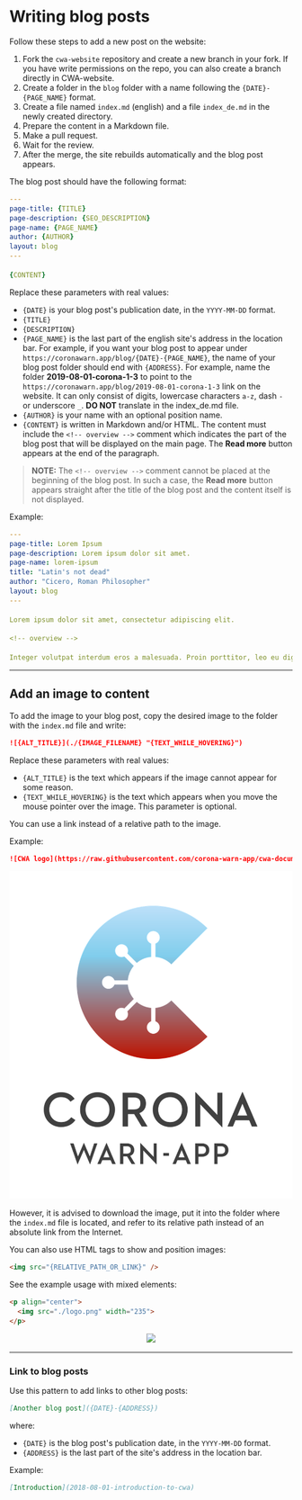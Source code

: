 # Writing blog posts

Follow these steps to add a new post on the website:

1. Fork the `cwa-website` repository and create a new branch in your fork. If you have write permissions on the repo, you can also create a branch directly in CWA-website.
2. Create a folder in the `blog` folder with a name following the `{DATE}-{PAGE_NAME}` format.
3. Create a file named `index.md` (english) and a file `index_de.md` in the newly created directory.
4. Prepare the content in a Markdown file.
5. Make a pull request.
6. Wait for the review.
7. After the merge, the site rebuilds automatically and the blog post appears.

The blog post should have the following format:

``` yaml
---
page-title: {TITLE}
page-description: {SEO_DESCRIPTION}
page-name: {PAGE_NAME}
author: {AUTHOR}
layout: blog
---

{CONTENT}
```

Replace these parameters with real values:

- `{DATE}` is your blog post's publication date, in the `YYYY-MM-DD` format.
- `{TITLE}`
- `{DESCRIPTION}`
- `{PAGE_NAME}` is the last part of the english site's address in the location bar. For example, if you want your blog post to appear under `https://coronawarn.app/blog/{DATE}-{PAGE_NAME}`, the name of your blog post folder should end with `{ADDRESS}`. For example, name the folder **2019-08-01-corona-1-3** to point to the `https://coronawarn.app/blog/2019-08-01-corona-1-3` link on the website. It can only consist of digits, lowercase characters `a-z`, dash `-` or underscore `_`. **DO NOT** translate in the index_de.md file.
- `{AUTHOR}` is your name with an optional position name.
- `{CONTENT}` is written in Markdown and/or HTML. The content must include the `<!-- overview -->` comment which indicates the part of the blog post that will be displayed on the main page. The **Read more** button appears at the end of the paragraph.

>**NOTE:** The `<!-- overview -->` comment cannot be placed at the beginning of the blog post. In such a case, the **Read more** button appears straight after the title of the blog post and the content itself is not displayed.

Example:

``` yaml
---
page-title: Lorem Ipsum
page-description: Lorem ipsum dolor sit amet.
page-name: lorem-ipsum
title: "Latin's not dead"
author: "Cicero, Roman Philosopher"
layout: blog
---

Lorem ipsum dolor sit amet, consectetur adipiscing elit.

<!-- overview -->

Integer volutpat interdum eros a malesuada. Proin porttitor, leo eu dignissim posuere, ante nibh aliquam ipsum, pharetra pharetra nunc libero eu massa.
```

---

## Add an image to content

To add the image to your blog post, copy the desired image to the folder with the `index.md` file and write:

``` Markdown
![{ALT_TITLE}](./{IMAGE_FILENAME} "{TEXT_WHILE_HOVERING}")
```

Replace these parameters with real values:

- `{ALT_TITLE}` is the text which appears if the image cannot appear for some reason.
- `{TEXT_WHILE_HOVERING}` is the text which appears when you move the mouse pointer over the image. This parameter is optional.

You can use a link instead of a relative path to the image.

Example:

``` Markdown
![CWA logo](https://raw.githubusercontent.com/corona-warn-app/cwa-documentation/master/images/CWA_title.png "Hover over me!")
```

![CWA logo](https://raw.githubusercontent.com/corona-warn-app/cwa-documentation/master/images/CWA_title.png "Hover over me!")

However, it is advised to download the image, put it into the folder where the `index.md` file is located, and refer to its relative path instead of an absolute link from the Internet.

You can also use HTML tags to show and position images:

``` HTML
<img src="{RELATIVE_PATH_OR_LINK}" />
```

See the example usage with mixed elements:

``` HTML
<p align="center">
  <img src="./logo.png" width="235">
</p>
```

<!-- markdownlint-disable MD033 -->
<p align="center">
<!-- markdownlint-disable MD033 -->
  <img src="./logo.png" width="235">
</p>

---

### Link to blog posts

Use this pattern to add links to other blog posts:

``` Markdown
[Another blog post]({DATE}-{ADDRESS})
```

where:

- `{DATE}` is the blog post's publication date, in the `YYYY-MM-DD` format.
- `{ADDRESS}` is the last part of the site's address in the location bar.

Example:

``` Markdown
[Introduction](2018-08-01-introduction-to-cwa)
```
